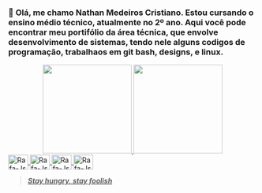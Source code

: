 
### 🔭 __Olá, me chamo Nathan Medeiros Cristiano. Estou cursando o ensino médio técnico, atualmente no 2º ano. Aqui você pode encontrar meu portifólio da área técnica, que envolve desenvolvimento de sistemas, tendo nele alguns codigos de programação, trabalhaos em git bash, designs, e linux.__  


 <div align="center">
  <a href="https://github.com/NatHanzMedeiros">
  <img height="180em" src="https://github-readme-stats.vercel.app/api?username=NatHanzMedeiros&show_icons=true&theme=github_dark&include_all_commits=true&count_private=true"/>
  <img height="180em" src="https://github-readme-stats.vercel.app/api/top-langs/?username=NatHanzMedeiros&layout=compact&langs_count=7&theme=github_dark"/>
</div>
 
 <img align="center" alt="Rafa-Js" height="30" width="40" src="https://cdn.jsdelivr.net/gh/devicons/devicon/icons/java/java-plain.svg" />
 <img align="center" alt="Rafa-Js" height="30" width="40" src="https://cdn.jsdelivr.net/gh/devicons/devicon/icons/figma/figma-original.svg"/>
 <img align="center" alt="Rafa-Js" height="30" width="40" src="https://cdn.jsdelivr.net/gh/devicons/devicon/icons/git/git-original.svg"/>
 <img align="center" alt="Rafa-Js" height="30" width="40" src="https://cdn.jsdelivr.net/gh/devicons/devicon/icons/linux/linux-plain.svg" />         
            
>__*Stay hungry, stay foolish*__         
           
